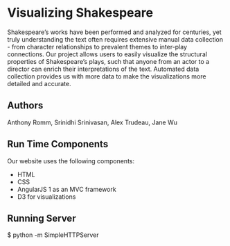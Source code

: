 # Visualizing Shakespeare

Shakespeare’s works have been performed and analyzed for centuries, yet truly understanding the text often requires extensive manual data collection - from character relationships to prevalent themes to inter-play connections. Our project allows users to easily visualize the structural properties of Shakespeare’s plays, such that anyone from an actor to a director can enrich their interpretations of the text. Automated data collection provides us with more data to make the visualizations more detailed and accurate.

## Authors
Anthony Romm, Srinidhi Srinivasan, Alex Trudeau, Jane Wu

## Run Time Components
Our website uses the following components:
- HTML
- CSS
- AngularJS 1 as an MVC framework
- D3 for visualizations


## Running Server

$ python -m SimpleHTTPServer
